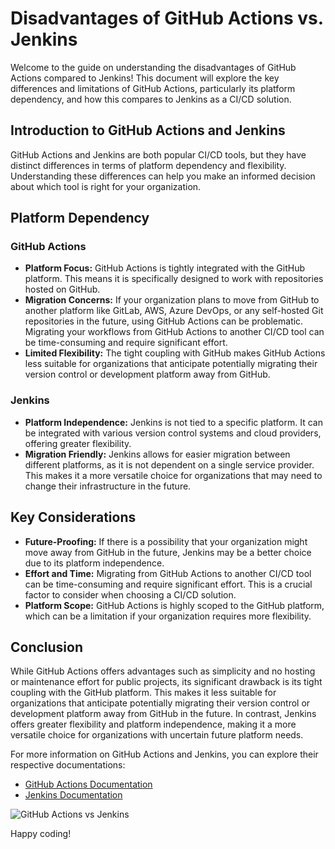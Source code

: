 # Disadvantages of GitHub Actions vs. Jenkins

Welcome to the guide on understanding the disadvantages of GitHub Actions compared to Jenkins! This document will explore the key differences and limitations of GitHub Actions, particularly its platform dependency, and how this compares to Jenkins as a CI/CD solution.

## Introduction to GitHub Actions and Jenkins

GitHub Actions and Jenkins are both popular CI/CD tools, but they have distinct differences in terms of platform dependency and flexibility. Understanding these differences can help you make an informed decision about which tool is right for your organization.

## Platform Dependency

### GitHub Actions

- **Platform Focus:** GitHub Actions is tightly integrated with the GitHub platform. This means it is specifically designed to work with repositories hosted on GitHub.
- **Migration Concerns:** If your organization plans to move from GitHub to another platform like GitLab, AWS, Azure DevOps, or any self-hosted Git repositories in the future, using GitHub Actions can be problematic. Migrating your workflows from GitHub Actions to another CI/CD tool can be time-consuming and require significant effort.
- **Limited Flexibility:** The tight coupling with GitHub makes GitHub Actions less suitable for organizations that anticipate potentially migrating their version control or development platform away from GitHub.

### Jenkins

- **Platform Independence:** Jenkins is not tied to a specific platform. It can be integrated with various version control systems and cloud providers, offering greater flexibility.
- **Migration Friendly:** Jenkins allows for easier migration between different platforms, as it is not dependent on a single service provider. This makes it a more versatile choice for organizations that may need to change their infrastructure in the future.

## Key Considerations

- **Future-Proofing:** If there is a possibility that your organization might move away from GitHub in the future, Jenkins may be a better choice due to its platform independence.
- **Effort and Time:** Migrating from GitHub Actions to another CI/CD tool can be time-consuming and require significant effort. This is a crucial factor to consider when choosing a CI/CD solution.
- **Platform Scope:** GitHub Actions is highly scoped to the GitHub platform, which can be a limitation if your organization requires more flexibility.

## Conclusion

While GitHub Actions offers advantages such as simplicity and no hosting or maintenance effort for public projects, its significant drawback is its tight coupling with the GitHub platform. This makes it less suitable for organizations that anticipate potentially migrating their version control or development platform away from GitHub in the future. In contrast, Jenkins offers greater flexibility and platform independence, making it a more versatile choice for organizations with uncertain future platform needs.

For more information on GitHub Actions and Jenkins, you can explore their respective documentations:
- [GitHub Actions Documentation](https://docs.github.com/en/actions)
- [Jenkins Documentation](https://www.jenkins.io/doc/)

![GitHub Actions vs Jenkins](https://docs.github.com/assets/images/help/repository/actions-icon.png)

Happy coding!
